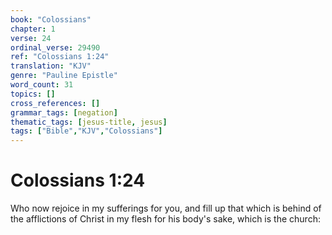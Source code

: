 ```yaml
---
book: "Colossians"
chapter: 1
verse: 24
ordinal_verse: 29490
ref: "Colossians 1:24"
translation: "KJV"
genre: "Pauline Epistle"
word_count: 31
topics: []
cross_references: []
grammar_tags: [negation]
thematic_tags: [jesus-title, jesus]
tags: ["Bible","KJV","Colossians"]
---
```


# Colossians 1:24

Who now rejoice in my sufferings for you, and fill up that which is behind of the afflictions of Christ in my flesh for his body's sake, which is the church:
